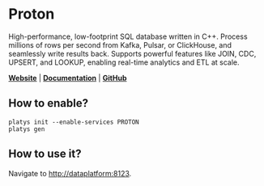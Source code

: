 # Proton

High-performance, low-footprint SQL database written in C++. Process millions of rows per second from Kafka, Pulsar, or ClickHouse, and seamlessly write results back. Supports powerful features like JOIN, CDC, UPSERT, and LOOKUP, enabling real-time analytics and ETL at scale. 

**[Website](https://www.timeplus.com/)** | **[Documentation](https://docs.timeplus.com/proton)** | **[GitHub](https://github.com/timeplus-io/proton/)**

## How to enable?

```
platys init --enable-services PROTON
platys gen
```

## How to use it?

Navigate to <http://dataplatform:8123>.
